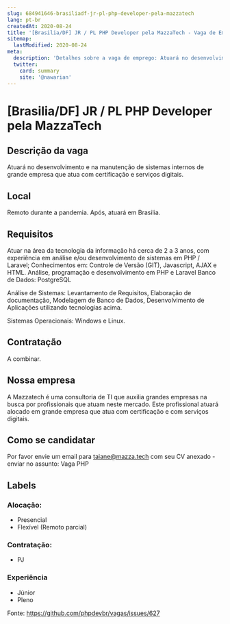 ```yaml
---
slug: 684941646-brasiliadf-jr-pl-php-developer-pela-mazzatech
lang: pt-br
createdAt: 2020-08-24
title: '[Brasilia/DF] JR / PL PHP Developer pela MazzaTech - Vaga de Emprego'
sitemap:
  lastModified: 2020-08-24
meta:
  description: 'Detalhes sobre a vaga de emprego: Atuará no desenvolvimento e na manutenção de sistemas internos de grande empresa que atua com certificação e serviços digitais.'
  twitter:
    card: summary
    site: '@nawarian'
---
```


# [Brasilia/DF] JR / PL PHP Developer pela MazzaTech

## Descrição da vaga
Atuará no desenvolvimento e na manutenção de sistemas internos de grande empresa que atua com certificação e serviços digitais.

## Local
Remoto durante a pandemia.
Após, atuará em Brasilia.

## Requisitos
Atuar na área da tecnologia da informação há cerca de 2 a 3 anos, com experiência em análise e/ou desenvolvimento de sistemas em PHP / Laravel;
Conhecimentos em:
Controle de Versão (GIT), Javascript, AJAX e HTML.
Análise, programação e desenvolvimento em PHP e Laravel
Banco de Dados: PostgreSQL

Análise de Sistemas: Levantamento de Requisitos, Elaboração de documentação, Modelagem de Banco de Dados, Desenvolvimento de Aplicações utilizando tecnologias acima.

Sistemas Operacionais: Windows e Linux.

## Contratação
A combinar.

## Nossa empresa
A Mazzatech é uma consultoria de TI que auxilia grandes empresas na busca por profissionais que atuam neste mercado.
Este profissional atuará alocado em grande empresa que atua com certificação e com serviços digitais.

## Como se candidatar
Por favor envie um email para taiane@mazza.tech com seu CV anexado - enviar no assunto: Vaga PHP

## Labels

### Alocação:
- Presencial
- Flexível (Remoto parcial)

### Contratação:
- PJ

### Experiência
- Júnior
- Pleno


Fonte: https://github.com/phpdevbr/vagas/issues/627